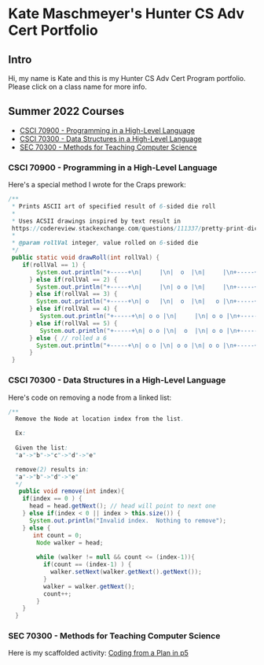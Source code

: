 # Kate Maschmeyer's Hunter CS Adv Cert Portfolio

## Intro
Hi, my name is Kate and this is my Hunter CS Adv Cert Program portfolio.  Please click on a class name for more info.

## Summer 2022 Courses
* [CSCI 70900 - Programming in a High-Level Language](programming.md)
* [CSCI 70300 - Data Structures in a High-Level Language](datastructures.md)
* [SEC 70300 - Methods for Teaching Computer Science](methods)

### CSCI 70900 - Programming in a High-Level Language

Here's a special method I wrote for the Craps prework:

```Java
/**
 * Prints ASCII art of specified result of 6-sided die roll
 *
 * Uses ACSII drawings inspired by text result in 
 https://codereview.stackexchange.com/questions/111337/pretty-print-dice-faces-from-multiple-rolls-of-multi-sided-dices
 * 
 * @param rollVal integer, value rolled on 6-sided die
 */
 public static void drawRoll(int rollVal) {
    if(rollVal == 1) {
        System.out.println("+-----+\n|     |\n|  o  |\n|     |\n+-----+");
      } else if(rollVal == 2) {
        System.out.println("+-----+\n|     |\n| o o |\n|     |\n+-----+");
      } else if(rollVal == 3) {
        System.out.println("+-----+\n| o   |\n|  o  |\n|   o |\n+-----+");
      } else if(rollVal == 4) {
         System.out.println("+-----+\n| o o |\n|     |\n| o o |\n+-----+");
      } else if(rollVal == 5) {
         System.out.println("+-----+\n| o o |\n|  o  |\n| o o |\n+-----+");
      } else { // rolled a 6
        System.out.println("+-----+\n| o o |\n| o o |\n| o o |\n+-----+");
      }
 }

```

### CSCI 70300 - Data Structures in a High-Level Language

Here's code on removing a node from a linked list:

```Java
/**
  Remove the Node at location index from the list.

  Ex:
  
  Given the list:
  "a"->"b"->"c"->"d"->"e"

  remove(2) results in:
  "a"->"b"->"d"->"e"
  */
   public void remove(int index){
    if(index == 0 ) {    
      head = head.getNext(); // head will point to next one
    } else if(index < 0 || index > this.size()) {
      System.out.println("Invalid index.  Nothing to remove");
    } else {
       int count = 0;
        Node walker = head;
    
        while (walker != null && count <= (index-1)){
          if(count == (index-1) ) {
            walker.setNext(walker.getNext().getNext()); 
          } 
          walker = walker.getNext();
          count++; 
        }
    }
  }
```


### SEC 70300 - Methods for Teaching Computer Science

Here is my scaffolded activity: [Coding from a Plan in p5](https://github.com/hunter-teacher-cert/cohort-3-summer-work-Kmaschm/blob/master/methods/06_scaffold_activity.md)

